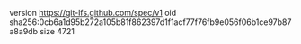 version https://git-lfs.github.com/spec/v1
oid sha256:0cb6a1d95b272a105b81f862397d1f1acf77f76fb9e056f06b1ce97b87a8a9db
size 4721

